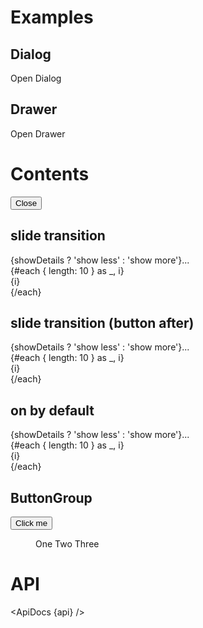 <script lang="ts">
  import { slide } from 'svelte/transition';
  import { mdiMenu, mdiTrashCan, mdiChevronDown } from '@mdi/js';

  import api from '$lib/components/Button.svelte?raw&sveld';
  import ApiDocs from '$lib/components/ApiDocs.svelte';

  import Button from '$lib/components/Button.svelte';
  import ButtonGroup from '$lib/components/ButtonGroup.svelte';
  import Dialog from '$lib/components/Dialog.svelte';
  import Drawer from '$lib/components/Drawer.svelte';
  import Menu from '$lib/components/Menu.svelte';
  import MenuItem from '$lib/components/MenuItem.svelte';
  import Preview from '$lib/components/Preview.svelte';
  import SectionDivider from '$lib/components/SectionDivider.svelte';
  import Toggle from '$lib/components/Toggle.svelte';
  import ToggleButton from '$lib/components/ToggleButton.svelte';
  import Tooltip from '$lib/components/Tooltip.svelte';
</script>

# Examples

## Dialog

<Preview>
  <ToggleButton let:on={open} let:toggle>
    Open Dialog
    <Dialog slot="toggle" {open} on:close={toggle}>
      <div slot="title">Are you sure you want to do that?</div>
      <div slot="actions">
        <Button variant="filled" color="blue">
          Close
        </Button>
      </div>
    </Dialog>
  </ToggleButton>
</Preview>

## Drawer

<Preview>
  <ToggleButton let:on={open} let:toggle let:toggleOff>
    Open Drawer
    <Drawer slot="toggle" {open} on:close={toggleOff} right class="w-[400px]">
      <h1>Contents</h1>
      <div
        class="fixed bottom-0 w-full flex justify-center bg-gray-500/25
      p-1 border-t border-gray-400"
      >
        <Button on:click={toggleOff}>Close</Button>
      </div>
    </Drawer>
  </ToggleButton>
</Preview>

## slide transition

<Preview>
  <ToggleButton size="sm" transition={slide} let:on={showDetails}>
    {showDetails ? 'show less' : 'show more'}...
    <div slot="toggle" class="mt-2 border-t border-gray-100">
      {#each { length: 10 } as _, i}
        <div>{i}</div>
      {/each}
    </div>
  </ToggleButton>
</Preview>

## slide transition (button after)

<Preview>
  <ToggleButton size="sm" transition={slide} let:on={showDetails} buttonPlacement="after">
    {showDetails ? 'show less' : 'show more'}...
    <div slot="toggle" class="mt-2 border-b border-gray-100">
      {#each { length: 10 } as _, i}
        <div>{i}</div>
      {/each}
    </div>
  </ToggleButton>
</Preview>

## on by default

<Preview>
  <ToggleButton on size="sm" transition={slide} let:on={showDetails}>
    {showDetails ? 'show less' : 'show more'}...
    <div slot="toggle" class="mt-2 border-t border-b border-gray-100">
      {#each { length: 10 } as _, i}
        <div>{i}</div>
      {/each}
    </div>
  </ToggleButton>
</Preview>

## ButtonGroup

<Preview>
  <ButtonGroup variant="outlined">
    <Button>Click me</Button>
    <ToggleButton let:on={open} let:toggleOff icon={mdiChevronDown} iconOnly rounded class="px-1" transition={false}>
      <Menu {open} on:close={toggleOff} placement="bottom-start">
        <MenuItem>One</MenuItem>
        <MenuItem>Two</MenuItem>
        <MenuItem>Three</MenuItem>
      </Menu>
    </ToggleButton>
  </ButtonGroup>
</Preview>

# API

<ApiDocs {api} />
